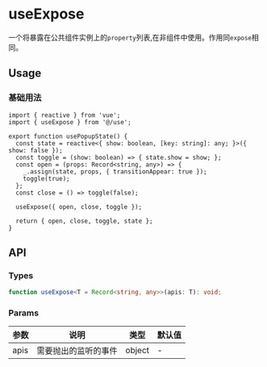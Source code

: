 # useExpose
一个将暴露在公共组件实例上的`property`列表,在非组件中使用。作用同`expose`相同。

## Usage
### 基础用法
```tsx
import { reactive } from 'vue';
import { useExpose } from '@/use';

export function usePopupState() {
  const state = reactive<{ show: boolean, [key: string]: any; }>({ show: false });
  const toggle = (show: boolean) => { state.show = show; };
  const open = (props: Record<string, any>) => {
    _.assign(state, props, { transitionAppear: true });
    toggle(true);
  };
  const close = () => toggle(false);

  useExpose({ open, close, toggle });

  return { open, close, toggle, state };
}
```

## API
### Types
```ts
function useExpose<T = Record<string, any>>(apis: T): void;
```

### Params
| 参数 | 说明                 | 类型   | 默认值 |
|------|----------------------|--------|--------|
| apis | 需要抛出的监听的事件 | object | -      |
